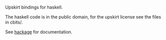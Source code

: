 Upskirt bindings for haskell.

The haskell code is in the public domain, for the upskirt license see
the files in cbits/.

See [hackage](http://hackage.haskell.org/package/upskirt) for
documentation.
